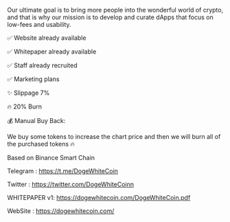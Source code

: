 Our ultimate goal is to bring more people into the wonderful world of crypto, and that is why our mission is to develop and curate dApps that focus on low-fees and usability.

✅ Website already available

✅ Whitepaper already available 

✅ Staff already recruited

✅ Marketing plans

✨ Slippage 7%

🔥 20% Burn 

💰 Manual Buy Back:

We buy some tokens to increase
the chart price and then we will burn all of the purchased tokens 🔥

Based on Binance Smart Chain

Telegram  : https://t.me/DogeWhiteCoin

Twitter : https://twitter.com/DogeWhiteCoinn

WHITEPAPER v1: https://dogewhitecoin.com/DogeWhiteCoin.pdf

WebSite : https://dogewhitecoin.com/

